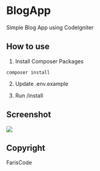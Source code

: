# BlogApp
Simple Blog App using CodeIgniter

## How to use

1. Install Composer Packages
```
composer install
```

2. Update .env.example

3. Run /install

## Screenshot

![](https://g.top4top.io/p_18613h0e61.png)

## Copyright

FarisCode

